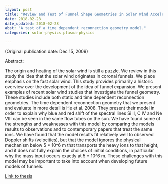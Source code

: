 ```yaml
--- 
layout: post 
title: "Review and Test of Funnel Shape Geometries in Solar Wind Acceleration"
date: 2018-02-28
date_updated: 2018-02-28
abst: "A test of a time dependent reconnection geometry model."
categories: solar-physics plasma-physics 

---
```


(Original publication date: Dec 15, 2009)

Abstract:

The origin and heating of the solar wind is still a puzzle. We review in this study the idea that the solar wind originates in coronal funnels. We place emphasis on the fast solar wind. This study provides primarily a historic overview over the development of the idea of funnel expansion. We present examples of recent solar wind studies that investigate the funnel geometry. These studies include both static and time dependent reconnection geometries. The time dependent reconnection geometry that we present and evaluate in more detail is He et al. 2008. They present their model in order to explain why blue and red shift of the spectral lines Si II, C IV and Ne VIII can be seen in the same flow tubes on the sun. We have found some of the strengths and weaknesses with this model by comparing the models results to observations and to contemporary papers that treat the same ions. We have found that the model results fit relatively well to observed Doppler shifts (velocities), but that the model ignores the physical mechanism below 5 * 10^6 m that transports the heavy ions to that height, and it does not fully explain the choices of initial conditions, in particular why the mass input occurs exactly at 5 * 10^6 m. These challenges with this model may be important to take into account when developing future models of funnels.

[Link to thesis](https://munin.uit.no/handle/10037/2406)
